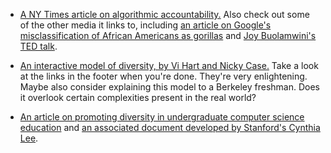 * [A NY Times article on algorithmic accountability.](https://www.nytimes.com/2018/02/09/technology/facial-recognition-race-artificial-intelligence.html) Also check out some of the other media it links to, including [an article on Google's misclassification of African Americans as gorillas](https://bits.blogs.nytimes.com/2015/07/01/google-photos-mistakenly-labels-black-people-gorillas/) and [Joy Buolamwini's TED talk](https://www.ted.com/talks/joy_buolamwini_how_i_m_fighting_bias_in_algorithms).



* [An interactive model of diversity, by Vi Hart and Nicky Case.](http://ncase.me/polygons/) Take a look at the links in the footer when you're done. They're very enlightening. Maybe also consider explaining this model to a Berkeley freshman. Does it overlook certain complexities present in the real world?



* [An article on promoting diversity in undergraduate computer science education](https://www.kqed.org/mindshift/46839/steps-teachers-can-take-to-keep-girls-and-minorities-in-computer-science-education) and [an associated document developed by Stanford's Cynthia Lee](https://carpentries.github.io/instructor-training/files/papers/lee-create-inclusive-community-2015.pdf).